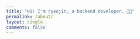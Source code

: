 ```yaml
---
title: "Hi! I'm ryeojin, a backend developer. 👋🏻"
permalink: /about/
layout: single
comments: false
---
```


